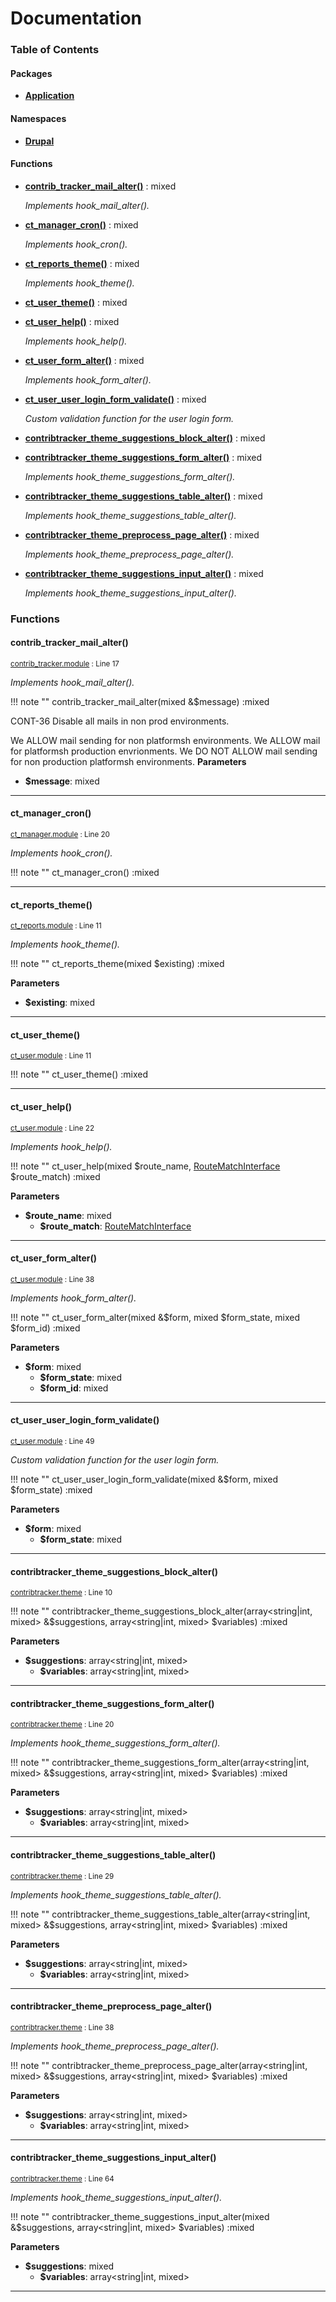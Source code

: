 # Documentation




### Table of Contents

#### Packages
- **[Application](./packages/Application.md)**

#### Namespaces
- **[Drupal](./namespaces/drupal.md)**









#### Functions
- **[contrib_tracker_mail_alter()](./namespaces/default.md#contrib_tracker_mail_alter)**
           : mixed

  *Implements hook_mail_alter().*

- **[ct_manager_cron()](./namespaces/default.md#ct_manager_cron)**
           : mixed

  *Implements hook_cron().*

- **[ct_reports_theme()](./namespaces/default.md#ct_reports_theme)**
           : mixed

  *Implements hook_theme().*

- **[ct_user_theme()](./namespaces/default.md#ct_user_theme)**
           : mixed

- **[ct_user_help()](./namespaces/default.md#ct_user_help)**
           : mixed

  *Implements hook_help().*

- **[ct_user_form_alter()](./namespaces/default.md#ct_user_form_alter)**
           : mixed

  *Implements hook_form_alter().*

- **[ct_user_user_login_form_validate()](./namespaces/default.md#ct_user_user_login_form_validate)**
           : mixed

  *Custom validation function for the user login form.*

- **[contribtracker_theme_suggestions_block_alter()](./namespaces/default.md#contribtracker_theme_suggestions_block_alter)**
           : mixed

- **[contribtracker_theme_suggestions_form_alter()](./namespaces/default.md#contribtracker_theme_suggestions_form_alter)**
           : mixed

  *Implements hook_theme_suggestions_form_alter().*

- **[contribtracker_theme_suggestions_table_alter()](./namespaces/default.md#contribtracker_theme_suggestions_table_alter)**
           : mixed

  *Implements hook_theme_suggestions_table_alter().*

- **[contribtracker_theme_preprocess_page_alter()](./namespaces/default.md#contribtracker_theme_preprocess_page_alter)**
           : mixed

  *Implements hook_theme_preprocess_page_alter().*

- **[contribtracker_theme_suggestions_input_alter()](./namespaces/default.md#contribtracker_theme_suggestions_input_alter)**
           : mixed

  *Implements hook_theme_suggestions_input_alter().*





### Functions

#### contrib_tracker_mail_alter()
<small>[contrib_tracker.module](./files/web-modules-custom-contrib-tracker-contrib-tracker.md) : Line 17</small>


*Implements hook_mail_alter().*


!!! note ""
    contrib_tracker_mail_alter(mixed  &$message) :mixed

CONT-36 Disable all mails in non prod environments.

We ALLOW mail sending for non platformsh environments.
We ALLOW mail for platformsh production envrionments.
We DO NOT ALLOW mail sending for non production platformsh environments.
**Parameters**

- **$message**: mixed
    




---
#### ct_manager_cron()
<small>[ct_manager.module](./files/web-modules-custom-ct-manager-ct-manager.md) : Line 20</small>


*Implements hook_cron().*


!!! note ""
    ct_manager_cron() :mixed







---
#### ct_reports_theme()
<small>[ct_reports.module](./files/web-modules-custom-ct-reports-ct-reports.md) : Line 11</small>


*Implements hook_theme().*


!!! note ""
    ct_reports_theme(mixed $existing) :mixed


**Parameters**

- **$existing**: mixed
    




---
#### ct_user_theme()
<small>[ct_user.module](./files/web-modules-custom-ct-user-ct-user.md) : Line 11</small>




!!! note ""
    ct_user_theme() :mixed







---
#### ct_user_help()
<small>[ct_user.module](./files/web-modules-custom-ct-user-ct-user.md) : Line 22</small>


*Implements hook_help().*


!!! note ""
    ct_user_help(mixed $route_name, [RouteMatchInterface](# "\Drupal\Core\Routing\RouteMatchInterface") $route_match) :mixed


**Parameters**

- **$route_name**: mixed
    - **$route_match**: [RouteMatchInterface](# "\Drupal\Core\Routing\RouteMatchInterface")
    




---
#### ct_user_form_alter()
<small>[ct_user.module](./files/web-modules-custom-ct-user-ct-user.md) : Line 38</small>


*Implements hook_form_alter().*


!!! note ""
    ct_user_form_alter(mixed  &$form, mixed $form_state, mixed $form_id) :mixed


**Parameters**

- **$form**: mixed
    - **$form_state**: mixed
    - **$form_id**: mixed
    




---
#### ct_user_user_login_form_validate()
<small>[ct_user.module](./files/web-modules-custom-ct-user-ct-user.md) : Line 49</small>


*Custom validation function for the user login form.*


!!! note ""
    ct_user_user_login_form_validate(mixed  &$form, mixed $form_state) :mixed


**Parameters**

- **$form**: mixed
    - **$form_state**: mixed
    




---
#### contribtracker_theme_suggestions_block_alter()
<small>[contribtracker.theme](./files/web-themes-custom-contribtracker-contribtracker.md) : Line 10</small>




!!! note ""
    contribtracker_theme_suggestions_block_alter(array&lt;string|int, mixed&gt;  &$suggestions, array&lt;string|int, mixed&gt; $variables) :mixed


**Parameters**

- **$suggestions**: array&lt;string|int, mixed&gt;
    - **$variables**: array&lt;string|int, mixed&gt;
    




---
#### contribtracker_theme_suggestions_form_alter()
<small>[contribtracker.theme](./files/web-themes-custom-contribtracker-contribtracker.md) : Line 20</small>


*Implements hook_theme_suggestions_form_alter().*


!!! note ""
    contribtracker_theme_suggestions_form_alter(array&lt;string|int, mixed&gt;  &$suggestions, array&lt;string|int, mixed&gt; $variables) :mixed


**Parameters**

- **$suggestions**: array&lt;string|int, mixed&gt;
    - **$variables**: array&lt;string|int, mixed&gt;
    




---
#### contribtracker_theme_suggestions_table_alter()
<small>[contribtracker.theme](./files/web-themes-custom-contribtracker-contribtracker.md) : Line 29</small>


*Implements hook_theme_suggestions_table_alter().*


!!! note ""
    contribtracker_theme_suggestions_table_alter(array&lt;string|int, mixed&gt;  &$suggestions, array&lt;string|int, mixed&gt; $variables) :mixed


**Parameters**

- **$suggestions**: array&lt;string|int, mixed&gt;
    - **$variables**: array&lt;string|int, mixed&gt;
    




---
#### contribtracker_theme_preprocess_page_alter()
<small>[contribtracker.theme](./files/web-themes-custom-contribtracker-contribtracker.md) : Line 38</small>


*Implements hook_theme_preprocess_page_alter().*


!!! note ""
    contribtracker_theme_preprocess_page_alter(array&lt;string|int, mixed&gt;  &$suggestions, array&lt;string|int, mixed&gt; $variables) :mixed


**Parameters**

- **$suggestions**: array&lt;string|int, mixed&gt;
    - **$variables**: array&lt;string|int, mixed&gt;
    




---
#### contribtracker_theme_suggestions_input_alter()
<small>[contribtracker.theme](./files/web-themes-custom-contribtracker-contribtracker.md) : Line 64</small>


*Implements hook_theme_suggestions_input_alter().*


!!! note ""
    contribtracker_theme_suggestions_input_alter(mixed  &$suggestions, array&lt;string|int, mixed&gt; $variables) :mixed


**Parameters**

- **$suggestions**: mixed
    - **$variables**: array&lt;string|int, mixed&gt;
    




---

